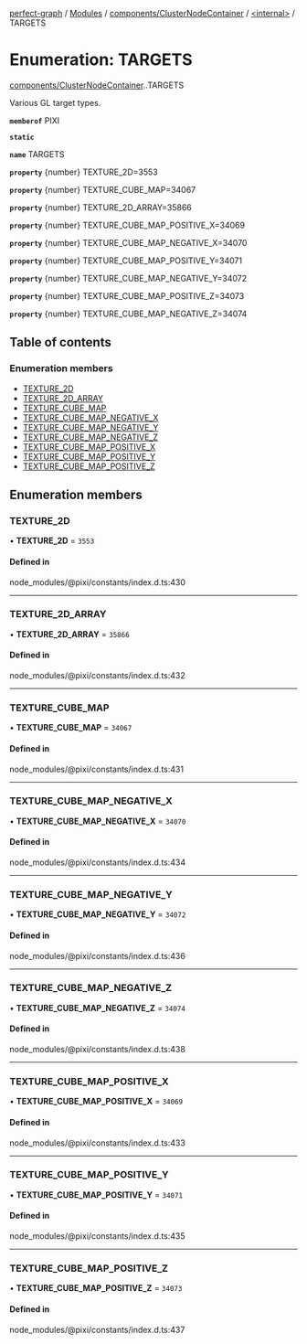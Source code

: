 [perfect-graph](../README.md) / [Modules](../modules.md) / [components/ClusterNodeContainer](../modules/components_ClusterNodeContainer.md) / [<internal\>](../modules/components_ClusterNodeContainer._internal_.md) / TARGETS

# Enumeration: TARGETS

[components/ClusterNodeContainer](../modules/components_ClusterNodeContainer.md).[<internal>](../modules/components_ClusterNodeContainer._internal_.md).TARGETS

Various GL target types.

**`memberof`** PIXI

**`static`**

**`name`** TARGETS

**`property`** {number} TEXTURE_2D=3553

**`property`** {number} TEXTURE_CUBE_MAP=34067

**`property`** {number} TEXTURE_2D_ARRAY=35866

**`property`** {number} TEXTURE_CUBE_MAP_POSITIVE_X=34069

**`property`** {number} TEXTURE_CUBE_MAP_NEGATIVE_X=34070

**`property`** {number} TEXTURE_CUBE_MAP_POSITIVE_Y=34071

**`property`** {number} TEXTURE_CUBE_MAP_NEGATIVE_Y=34072

**`property`** {number} TEXTURE_CUBE_MAP_POSITIVE_Z=34073

**`property`** {number} TEXTURE_CUBE_MAP_NEGATIVE_Z=34074

## Table of contents

### Enumeration members

- [TEXTURE\_2D](components_ClusterNodeContainer._internal_.TARGETS.md#texture_2d)
- [TEXTURE\_2D\_ARRAY](components_ClusterNodeContainer._internal_.TARGETS.md#texture_2d_array)
- [TEXTURE\_CUBE\_MAP](components_ClusterNodeContainer._internal_.TARGETS.md#texture_cube_map)
- [TEXTURE\_CUBE\_MAP\_NEGATIVE\_X](components_ClusterNodeContainer._internal_.TARGETS.md#texture_cube_map_negative_x)
- [TEXTURE\_CUBE\_MAP\_NEGATIVE\_Y](components_ClusterNodeContainer._internal_.TARGETS.md#texture_cube_map_negative_y)
- [TEXTURE\_CUBE\_MAP\_NEGATIVE\_Z](components_ClusterNodeContainer._internal_.TARGETS.md#texture_cube_map_negative_z)
- [TEXTURE\_CUBE\_MAP\_POSITIVE\_X](components_ClusterNodeContainer._internal_.TARGETS.md#texture_cube_map_positive_x)
- [TEXTURE\_CUBE\_MAP\_POSITIVE\_Y](components_ClusterNodeContainer._internal_.TARGETS.md#texture_cube_map_positive_y)
- [TEXTURE\_CUBE\_MAP\_POSITIVE\_Z](components_ClusterNodeContainer._internal_.TARGETS.md#texture_cube_map_positive_z)

## Enumeration members

### TEXTURE\_2D

• **TEXTURE\_2D** = `3553`

#### Defined in

node_modules/@pixi/constants/index.d.ts:430

___

### TEXTURE\_2D\_ARRAY

• **TEXTURE\_2D\_ARRAY** = `35866`

#### Defined in

node_modules/@pixi/constants/index.d.ts:432

___

### TEXTURE\_CUBE\_MAP

• **TEXTURE\_CUBE\_MAP** = `34067`

#### Defined in

node_modules/@pixi/constants/index.d.ts:431

___

### TEXTURE\_CUBE\_MAP\_NEGATIVE\_X

• **TEXTURE\_CUBE\_MAP\_NEGATIVE\_X** = `34070`

#### Defined in

node_modules/@pixi/constants/index.d.ts:434

___

### TEXTURE\_CUBE\_MAP\_NEGATIVE\_Y

• **TEXTURE\_CUBE\_MAP\_NEGATIVE\_Y** = `34072`

#### Defined in

node_modules/@pixi/constants/index.d.ts:436

___

### TEXTURE\_CUBE\_MAP\_NEGATIVE\_Z

• **TEXTURE\_CUBE\_MAP\_NEGATIVE\_Z** = `34074`

#### Defined in

node_modules/@pixi/constants/index.d.ts:438

___

### TEXTURE\_CUBE\_MAP\_POSITIVE\_X

• **TEXTURE\_CUBE\_MAP\_POSITIVE\_X** = `34069`

#### Defined in

node_modules/@pixi/constants/index.d.ts:433

___

### TEXTURE\_CUBE\_MAP\_POSITIVE\_Y

• **TEXTURE\_CUBE\_MAP\_POSITIVE\_Y** = `34071`

#### Defined in

node_modules/@pixi/constants/index.d.ts:435

___

### TEXTURE\_CUBE\_MAP\_POSITIVE\_Z

• **TEXTURE\_CUBE\_MAP\_POSITIVE\_Z** = `34073`

#### Defined in

node_modules/@pixi/constants/index.d.ts:437
